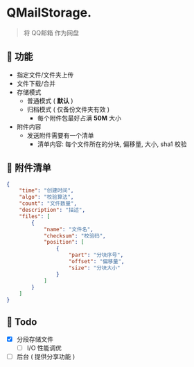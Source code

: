 # QMailStorage.

> 将 QQ邮箱 作为网盘

## 🧐 功能

- 指定文件/文件夹上传
- 文件下载/合并
- 存储模式
  - 普通模式 ( **默认** )
  - 归档模式 ( 仅备份文件夹有效 )
    - 每个附件包最好占满 **50M** 大小
- 附件内容
  - 发送附件需要有一个清单
    - 清单内容: 每个文件所在的分块, 偏移量, 大小, sha1 校验

## 🤔 附件清单

```json
{
    "time": "创建时间",
    "algo": "校验算法",
    "count": "文件数量",
    "description": "描述",
    "files": [
        {
            "name": "文件名",
            "checksum": "校验码",
            "position": [
                {
                    "part": "分块序号",
                    "offset": "偏移量",
                    "size": "分块大小"
                }
            ]
        }
    ]
}
```

## 🙏 Todo

- [x] 分段存储文件
  - [ ] I/O 性能调优
- [ ] 后台 ( 提供分享功能 )
